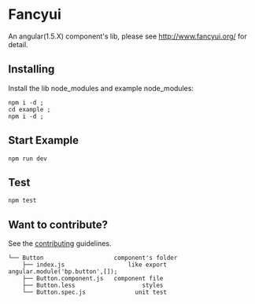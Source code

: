 # Fancyui

An angular(1.5.X) component's lib, please see http://www.fancyui.org/ for detail.


## Installing

Install the lib node_modules and example node_modules:
```
npm i -d ;
cd example ;
npm i -d ;
```

## Start Example

```
npm run dev
```

## Test

```
npm test
```

## Want to contribute?
See the [contributing](CONTRIBUTING.md) guidelines.

```
└── Button                    component's folder
    ├── index.js  			      like export angular.module('bp.button',[]);
    ├── Button.component.js   component file
    ├── Button.less 				  styles
    └── Button.spec.js				unit test
```
